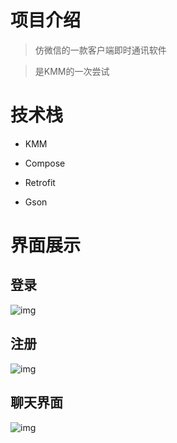 # 项目介绍



> 仿微信的一款客户端即时通讯软件

> 是KMM的一次尝试



# 技术栈



- KMM 

- Compose
- Retrofit
- Gson



# 界面展示



## 登录



![img](D:/Code/2023/im/im-desktop/README.assets/clip_image002.jpg)





## 注册



![img](D:/Code/2023/im/im-desktop/README.assets/clip_image002-16787087710791.jpg)





## 聊天界面



![img](D:/Code/2023/im/im-desktop/README.assets/clip_image002-16787088183992.jpg)